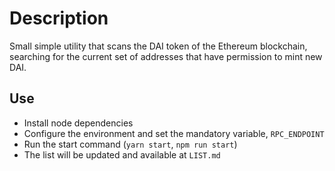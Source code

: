 # Description

Small simple utility that scans the DAI token of the Ethereum blockchain, searching for the current set of addresses that have permission to mint new DAI.

## Use

- Install node dependencies
- Configure the environment and set the mandatory variable, `RPC_ENDPOINT`
- Run the start command (`yarn start`, `npm run start`)
- The list will be updated and available at `LIST.md`